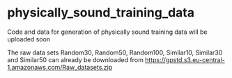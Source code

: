# physically_sound_training_data
Code and data for generation of physically sound training data will be uploaded soon

The raw data sets Random30, Random50, Random100, Similar10, Similar30 and Similar50 can already be downloaded from https://gpstd.s3.eu-central-1.amazonaws.com/Raw_datasets.zip
